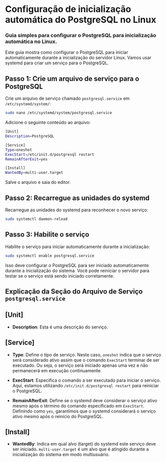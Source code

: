 # Configuração de inicialização automática do PostgreSQL no Linux
### Guia simples para configurar o PostgreSQL para inicialização automática no Linux.

Este guia mostra como configurar o PostgreSQL para iniciar automaticamente durante a inicialização do servidor Linux. Vamos usar systemd para criar um serviço para o PostgreSQL.

## Passo 1: Crie um arquivo de serviço para o PostgreSQL

Crie um arquivo de serviço chamado `postgresql.service` em `/etc/systemd/system/`:

```bash
sudo nano /etc/systemd/system/postgresql.service
```

Adicione o seguinte conteúdo ao arquivo:

```bash
[Unit]
Description=PostgreSQL

[Service]
Type=oneshot
ExecStart=/etc/init.d/postgresql restart
RemainAfterExit=yes

[Install]
WantedBy=multi-user.target
```

Salve o arquivo e saia do editor.

## Passo 2: Recarregue as unidades do systemd

Recarregue as unidades do systemd para reconhecer o novo serviço:

```bash
sudo systemctl daemon-reload
```

## Passo 3: Habilite o serviço

Habilite o serviço para iniciar automaticamente durante a inicialização:

```bash
sudo systemctl enable postgresql.service
```

Isso deve configurar o PostgreSQL para ser iniciado automaticamente durante a inicialização do sistema. Você pode reiniciar o servidor para testar se o serviço está sendo iniciado corretamente.


## Explicação da Seção do Arquivo de Serviço `postgresql.service`

## [Unit]

- **Description**: Esta é uma descrição do serviço.

## [Service]

- **Type**: Define o tipo de serviço. Neste caso, `oneshot` indica que o serviço será considerado ativo assim que o comando `ExecStart` terminar de ser executado. Ou seja, o serviço será iniciado apenas uma vez e não permanecerá em execução continuamente.

- **ExecStart**: Especifica o comando a ser executado para iniciar o serviço. Aqui, estamos utilizando `/etc/init.d/postgresql restart` para reiniciar o PostgreSQL.

- **RemainAfterExit**: Define se o systemd deve considerar o serviço ativo mesmo após o término do comando especificado em `ExecStart`. Definindo como `yes`, garantimos que o systemd considerará o serviço ativo mesmo após o reinício do PostgreSQL.

## [Install]

- **WantedBy**: Indica em qual alvo (target) do systemd este serviço deve ser iniciado. `multi-user.target` é um alvo que é atingido durante a inicialização do sistema em modo multiusuário.
